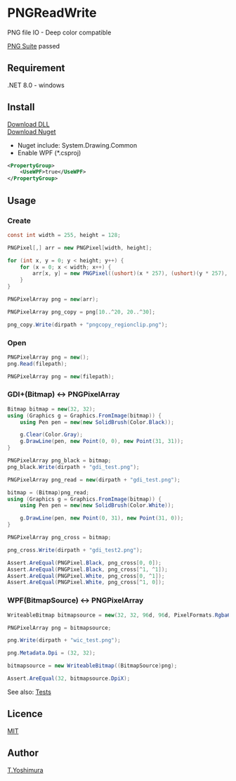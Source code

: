 # PNGReadWrite 
 PNG file IO - Deep color compatible 

 [PNG Suite](http://www.schaik.com/pngsuite/) passed

## Requirement
 .NET 8.0 - windows

## Install
[Download DLL](https://github.com/tk-yoshimura/PNGReadWrite/releases)  
[Download Nuget](https://www.nuget.org/packages/tyoshimura.PNGReadWrite/)  

- Nuget include: System.Drawing.Common
- Enable WPF (*.csproj)
```xml
<PropertyGroup>
    <UseWPF>true</UseWPF>
</PropertyGroup>
```

## Usage
### Create
```cs
const int width = 255, height = 128;

PNGPixel[,] arr = new PNGPixel[width, height];

for (int x, y = 0; y < height; y++) {
    for (x = 0; x < width; x++) {
        arr[x, y] = new PNGPixel((ushort)(x * 257), (ushort)(y * 257), 0);
    }
}

PNGPixelArray png = new(arr);

PNGPixelArray png_copy = png[10..^20, 20..^30];

png_copy.Write(dirpath + "pngcopy_regionclip.png");
```

### Open
``` cs
PNGPixelArray png = new();
png.Read(filepath);
```

``` cs
PNGPixelArray png = new(filepath);
```

### GDI+(Bitmap) &lt;-&gt; PNGPixelArray
```cs
Bitmap bitmap = new(32, 32);
using (Graphics g = Graphics.FromImage(bitmap)) {
    using Pen pen = new(new SolidBrush(Color.Black));

    g.Clear(Color.Gray);
    g.DrawLine(pen, new Point(0, 0), new Point(31, 31));
}

PNGPixelArray png_black = bitmap;
png_black.Write(dirpath + "gdi_test.png");

PNGPixelArray png_read = new(dirpath + "gdi_test.png");

bitmap = (Bitmap)png_read;
using (Graphics g = Graphics.FromImage(bitmap)) {
    using Pen pen = new(new SolidBrush(Color.White));

    g.DrawLine(pen, new Point(0, 31), new Point(31, 0));
}

PNGPixelArray png_cross = bitmap;

png_cross.Write(dirpath + "gdi_test2.png");

Assert.AreEqual(PNGPixel.Black, png_cross[0, 0]);
Assert.AreEqual(PNGPixel.Black, png_cross[^1, ^1]);
Assert.AreEqual(PNGPixel.White, png_cross[0, ^1]);
Assert.AreEqual(PNGPixel.White, png_cross[^1, 0]);
```

### WPF(BitmapSource) &lt;-&gt; PNGPixelArray
```cs
WriteableBitmap bitmapsource = new(32, 32, 96d, 96d, PixelFormats.Rgba64, null);

PNGPixelArray png = bitmapsource;

png.Write(dirpath + "wic_test.png");

png.Metadata.Dpi = (32, 32);

bitmapsource = new WriteableBitmap((BitmapSource)png);

Assert.AreEqual(32, bitmapsource.DpiX);
```

See also: [Tests](https://github.com/tk-yoshimura/PNGReadWrite/tree/main/PNGReadWriteTest)

## Licence
[MIT](https://github.com/tk-yoshimura/PNGReadWrite/blob/main/LICENSE)

## Author

[T.Yoshimura](https://github.com/tk-yoshimura)
